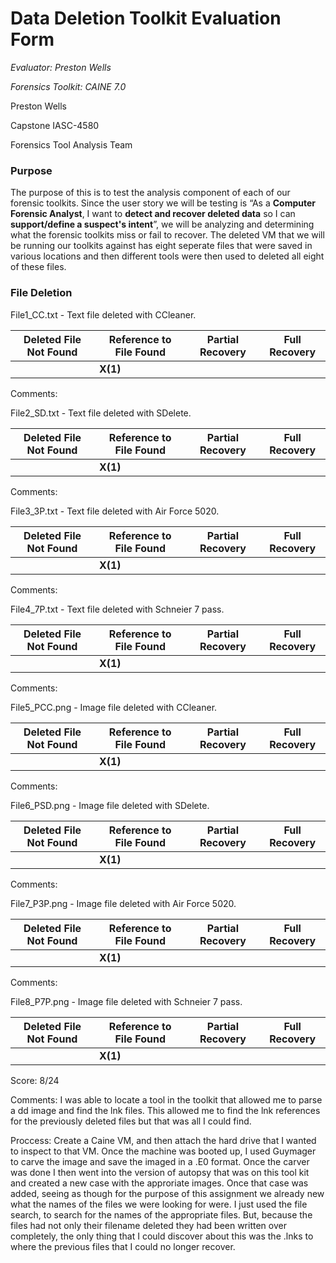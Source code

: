 # Data Deletion Toolkit Evaluation Form

*Evaluator: Preston Wells*

*Forensics Toolkit: CAINE 7.0* 

Preston Wells

Capstone IASC-4580

Forensics Tool Analysis Team

### Purpose

The purpose of this is to test the analysis component of each of our forensic toolkits. Since the user story we will be testing is “As a **Computer Forensic Analyst**, I want to **detect and recover deleted data** so I can **support/define a suspect's intent**”, we will be analyzing and determining what the forensic toolkits miss or fail to recover. The deleted VM that we will be running our toolkits against has eight seperate files that were saved in various locations and then different tools were then used to deleted all eight of these files.

### File Deletion

File1_CC.txt - Text file deleted with CCleaner.

| Deleted File Not Found | Reference to File Found | Partial Recovery | Full Recovery |
|---|---|---|---|
|  |  **X(1)**  |   |   |

Comments:

File2_SD.txt - Text file deleted with SDelete.

| Deleted File Not Found | Reference to File Found | Partial Recovery | Full Recovery |
|---|---|---|---|
|   | **X(1)**  |   |   |

Comments:

File3_3P.txt - Text file deleted with Air Force 5020.

| Deleted File Not Found | Reference to File Found | Partial Recovery | Full Recovery |
|---|---|---|---|
|   | **X(1)**  |   |   |

Comments:

File4_7P.txt - Text file deleted with Schneier 7 pass.

| Deleted File Not Found | Reference to File Found | Partial Recovery | Full Recovery |
|---|---|---|---|
|   | **X(1)**  |   |   |

Comments:

File5_PCC.png - Image file deleted with CCleaner.

| Deleted File Not Found | Reference to File Found | Partial Recovery | Full Recovery |
|---|---|---|---|
|   | **X(1)**  |   |   |

Comments:

File6_PSD.png - Image file deleted with SDelete.

| Deleted File Not Found | Reference to File Found | Partial Recovery | Full Recovery |
|---|---|---|---|
|   | **X(1)**  |   |   |

Comments:

File7_P3P.png - Image file deleted with Air Force 5020.

| Deleted File Not Found | Reference to File Found | Partial Recovery | Full Recovery |
|---|---|---|---|
|   | **X(1)**  |   |   |

Comments:

File8_P7P.png - Image file deleted with Schneier 7 pass.

| Deleted File Not Found | Reference to File Found | Partial Recovery | Full Recovery |
|---|---|---|---|
|   | **X(1)**  |   |   |

Score:
8/24

Comments:
I was able to locate a tool in the toolkit that allowed me to parse a dd image and find the lnk files. This allowed me to find the lnk references for the previously deleted files but that was all I could find.

Proccess:
Create a Caine VM, and then attach the hard drive that I wanted to inspect to that VM. Once the machine was booted up, I used Guymager to carve the image and save the imaged in a .E0 format. Once the carver was done I then went into the version of autopsy that was on this tool kit and created a new case with the approriate images. Once that case was added, seeing as though for the purpose of this assignment we already new what the names of the files we were looking for were. I just used the file search, to search for the names of the appropriate files. But, because the files had not only their filename deleted they had been written over completely, the only thing that I could discover about this was the .lnks to where the previous files that I could no longer recover.
